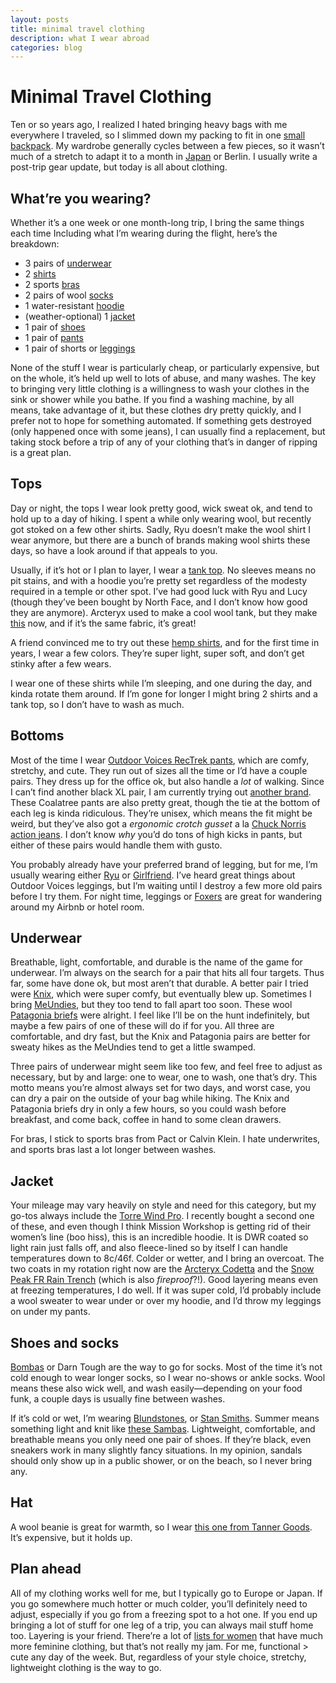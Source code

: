 ```yaml
---
layout: posts
title: minimal travel clothing
description: what I wear abroad
categories: blog
---
```


# Minimal Travel Clothing 

Ten or so years ago, I realized I hated bringing heavy bags with me everywhere I traveled, so I slimmed down my packing to fit in one [small backpack](https://www.brookshelley.com/blog/2018/05/17/review-invisible-one-mini.html). My wardrobe generally cycles between a few pieces, so it wasn’t much of a stretch to adapt it to a month in [Japan](https://www.brookshelley.com/blog/2019/03/13/travel-kit-update.html) or Berlin. I usually write a post-trip gear update, but today is all about clothing.

## What’re you wearing?

Whether it’s a one week or one month-long trip, I bring the same things each time Including what I’m wearing during the flight, here’s the breakdown:
- 3 pairs of [underwear](#underwear)
- 2 [shirts](#shirts)
- 2 sports [bras](#underwear)
- 2 pairs of wool [socks](#shoes)
- 1 water-resistant [hoodie](#jacket)
- (weather-optional) 1 [jacket](#jacket)
- 1 pair of [shoes](#shoes)
- 1 pair of [pants](#pants)
- 1 pair of shorts or [leggings](#pants)

None of the stuff I wear is particularly cheap, or particularly expensive, but on the whole, it’s held up well to lots of abuse, and many washes. The key to bringing very little clothing is a willingness to wash your clothes in the sink or shower while you bathe. If you find a washing machine, by all means, take advantage of it, but these clothes dry pretty quickly, and I prefer not to hope for something automated. If something gets destroyed (only happened once with some jeans), I can usually find a replacement, but taking stock before a trip of any of your clothing that’s in danger of ripping is a great plan.

## Tops <a name="shirts"></a>

Day or night, the tops I wear look pretty good, wick sweat ok, and tend to hold up to a day of hiking. I spent a while only wearing wool, but recently got stoked on a few other shirts. Sadly, Ryu doesn’t make the wool shirt I wear anymore, but there are a bunch of brands making wool shirts these days, so have a look around if that appeals to you.

Usually, if it’s hot or I plan to layer, I wear a [tank top](https://ryu.com/shop/us/women/tops/standard-issue-racerback-tank). No sleeves means no pit stains, and with a hoodie you’re pretty set regardless of the modesty required in a temple or other spot. I’ve had good luck with Ryu and Lucy (though they’ve been bought by North Face, and I don’t know how good they are anymore). Arcteryx used to make a cool wool tank, but they make [this](https://arcteryx.com/us/en/shop/womens/a2b-scoop-neck-shirt-ss) now, and if it’s the same fabric, it’s great!

A friend convinced me to try out these [hemp shirts](https://jungmaven.com/collections/hemp-core-tees-tshirt-womens/products/hemp-shirt-ojai-tee-short-sleeve-womens?variant=22065464279088), and for the first time in years, I wear a few colors. They’re super light, super soft, and don’t get stinky after a few wears.

I wear one of these shirts while I’m sleeping, and one during the day, and kinda rotate them around. If I’m gone for longer I might bring 2 shirts and a tank top, so I don’t have to wash as much.

## Bottoms <a name="pants"></a>

Most of the time I wear [Outdoor Voices RecTrek pants](https://www.outdoorvoices.com/products/rectrek-pant?variant=34894684485), which are comfy, stretchy, and cute. They run out of sizes all the time or I’d have a couple pairs. They dress up for the office ok, but also handle a _lot_ of walking. Since I can’t find another black XL pair, I am currently trying out [another brand](https://coalatree.com/collections/apparel/products/slim-fit-trailhead-pants-black). These Coalatree pants are also pretty great, though the tie at the bottom of each leg is kinda ridiculous. They’re unisex, which means the fit might be weird, but they’ve also got a _ergonomic crotch gusset_ a la [Chuck Norris action jeans](https://www.artofmanliness.com/articles/chuck-norris-action-jeans/). I don’t know _why_ you’d do tons of high kicks in pants, but either of these pairs would handle them with gusto.

You probably already have your preferred brand of legging, but for me, I’m usually wearing either [Ryu](https://ryu.com/shop/us/women/bottoms/cardio-tights) or [Girlfriend](https://www.girlfriend.com/collections/leggings/products/black-compressive-high-rise-legging). I’ve heard great things about Outdoor Voices leggings, but I’m waiting until I destroy a few more old pairs before I try them. For night time, leggings or [Foxers](https://www.foxers.com/black-tomboy-boxer-brief/) are great for wandering around my Airbnb or hotel room.

## Underwear <a name="underwear"></a>

Breathable, light, comfortable, and durable is the name of the game for underwear. I’m always on the search for a pair that hits all four targets. Thus far, some have done ok, but most aren’t that durable. A better pair I tried were [Knix](https://knix.com/collections/underwear/products/athletic-bikini), which were super comfy, but eventually blew up. Sometimes I bring [MeUndies](https://www.meundies.com/products/womens-bikini), but they too tend to fall apart too soon. These wool [Patagonia briefs](https://www.patagonia.com/product/womens-active-briefs-underwear/32396.html?dwvar_32396_color=BLK&cgid=socks-underwear#tile-7=&start=1&sz=24) were alright. I feel like I’ll be on the hunt indefinitely, but maybe a few pairs of one of these will do if for you. All three are comfortable, and dry fast, but the Knix and Patagonia pairs are better for sweaty hikes as the MeUndies tend to get a little swamped.

Three pairs of underwear might seem like too few, and feel free to adjust as necessary, but by and large: one to wear, one to wash, one that’s dry. This motto means you’re almost always set for two days, and worst case, you can dry a pair on the outside of your bag while hiking. The Knix and Patagonia briefs dry in only a few hours, so you could wash before breakfast, and come back, coffee in hand to some clean drawers.

For bras, I stick to sports bras from Pact or Calvin Klein. I hate underwrites, and sports bras last a lot longer between washes. 

## Jacket <a name="jacket"></a>

Your mileage may vary heavily on style and need for this category, but my go-tos always include the [Torre Wind Pro](https://missionworkshop.com/products/the-torre-womens-high-performance-windpro-hoodie-jacket). I recently bought a second one of these, and even though I think Mission Workshop is getting rid of their women’s line (boo hiss), this is an incredible hoodie. It is DWR coated so light rain just falls off, and also fleece-lined so by itself I can handle temperatures down to 8c/46f. Colder or wetter, and I bring an overcoat. The two coats in my rotation right now are the [Arcteryx Codetta](https://www.arcteryx.com/us/en/shop/womens/codetta-coat) and the [Snow Peak FR Rain Trench](https://snowpeak.com/products/jk-18au004-fr-rain-trench?variant=13074792972386) (which is also _fireproof_?!). Good layering means even at freezing temperatures, I do well. If it was super cold, I’d probably include a wool sweater to wear under or over my hoodie, and I’d throw my leggings on under my pants.

## Shoes and socks <a name="shoes"></a>

[Bombas](https://bombas.com/products/women-s-solid-invisibles-tan-small?variant=black) or Darn Tough are the way to go for socks. Most of the time it’s not cold enough to wear longer socks, so I wear no-shows or ankle socks. Wool means these also wick well, and wash easily—depending on your food funk, a couple days is usually fine between washes.

If it’s cold or wet, I’m wearing [Blundstones](https://www.blundstone.com/shop/black-premium-leather-chelsea-boots-womens-style-558), or [Stan Smiths](https://www.adidas.com/us/stan-smith-shoes/M20327.html). Summer means something light and knit like [these Sambas](https://www.adidas.com/us/samba-sock-primeknit-shoes/CQ2218.html). Lightweight, comfortable, and breathable means you only need one pair of shoes. If they’re black, even sneakers work in many slightly fancy situations. In my opinion, sandals should only show up in a public shower, or on the beach, so I never bring any. 

## Hat

A wool beanie is great for warmth, so I wear [this one from Tanner Goods](https://www.tannergoods.com/products/merino-watch-cap). It’s expensive, but it holds up.

## Plan ahead

All of my clothing works well for me, but I typically go to Europe or Japan. If you go somewhere much hotter or much colder, you’ll definitely need to adjust, especially if you go from a freezing spot to a hot one. If you end up bringing a lot of stuff for one leg of a trip, you can always mail stuff home too. Layering is your friend. There’re a lot of [lists for women](https://www.carryology.com/travel/how-what-to-put-in-your-minimalist-travel-capsule-wardrobe/) that have much more feminine clothing, but that’s not really my jam. For me, functional > cute any day of the week. But, regardless of your style choice, stretchy, lightweight clothing is the way to go.